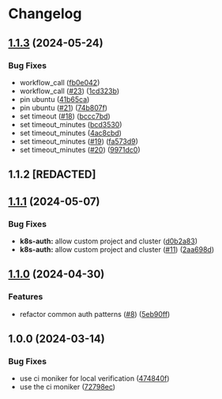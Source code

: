 # Changelog

## [1.1.3](https://github.com/entur/gha-meta/compare/v1.1.2...v1.1.3) (2024-05-24)


### Bug Fixes

* workflow_call ([fb0e042](https://github.com/entur/gha-meta/commit/fb0e042fc8043ad7172d8624a05657bd2f7f3459))
* workflow_call ([#23](https://github.com/entur/gha-meta/issues/23)) ([1cd323b](https://github.com/entur/gha-meta/commit/1cd323b50b6e0c48996f094cb57a26ef4ae94233))
* pin ubuntu ([41b65ca](https://github.com/entur/gha-meta/commit/41b65ca7a7b83f3babcdf6f19a251313edba8c4b))
* pin ubuntu ([#21](https://github.com/entur/gha-meta/issues/21)) ([74b807f](https://github.com/entur/gha-meta/commit/74b807fdf749d3e1886dfe496d40fcf5cdbe4227))
* set timeout ([#18](https://github.com/entur/gha-meta/issues/18)) ([bccc7bd](https://github.com/entur/gha-meta/commit/bccc7bd84ce2092164e2b28925c21483ad1e9b08))
* set timeout_minutes ([bcd3530](https://github.com/entur/gha-meta/commit/bcd3530f8bcdbcefd21d20f375aa548d8e96cfdb))
* set timeout_minutes ([4ac8cbd](https://github.com/entur/gha-meta/commit/4ac8cbded9391d74d33b40a1490c82c0396f4953))
* set timeout_minutes ([#19](https://github.com/entur/gha-meta/issues/19)) ([fa573d9](https://github.com/entur/gha-meta/commit/fa573d9cad24801bacd0ed77fb6aaefb312cee1c))
* set timeout_minutes ([#20](https://github.com/entur/gha-meta/issues/20)) ([9971dc0](https://github.com/entur/gha-meta/commit/9971dc05deeb26a1803ec98a6086f01ca4e6d5e8))

## 1.1.2 [REDACTED]

## [1.1.1](https://github.com/entur/gha-meta/compare/v1.1.0...v1.1.1) (2024-05-07)


### Bug Fixes

* **k8s-auth:** allow custom project and cluster ([d0b2a83](https://github.com/entur/gha-meta/commit/d0b2a838132de90da5ba9795af3cd3fa28471d4b))
* **k8s-auth:** allow custom project and cluster ([#11](https://github.com/entur/gha-meta/issues/11)) ([2aa698d](https://github.com/entur/gha-meta/commit/2aa698d9d16a0a4fa5607f2f695217ae4763dbad))

## [1.1.0](https://github.com/entur/gha-meta/compare/v1.0.0...v1.1.0) (2024-04-30)


### Features

* refactor common auth patterns ([#8](https://github.com/entur/gha-meta/issues/8)) ([5eb90ff](https://github.com/entur/gha-meta/commit/5eb90fffb08de1b8cff73f248050c39200f425b7))


## 1.0.0 (2024-03-14)


### Bug Fixes

* use ci moniker for local verification ([474840f](https://github.com/entur/gha-meta/commit/474840f37d75e888bcd60dbbae1ba22057f8aa51))
* use the ci moniker ([72798ec](https://github.com/entur/gha-meta/commit/72798eccb61cef5f07f0bff552ead3dd51f3cd72))

